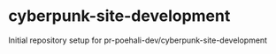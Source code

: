 # cyberpunk-site-development

Initial repository setup for pr-poehali-dev/cyberpunk-site-development